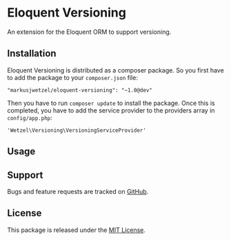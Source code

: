 # Eloquent Versioning

An extension for the Eloquent ORM to support versioning.

## Installation

Eloquent Versioning is distributed as a composer package. So you first have to add the package to your `composer.json` file:

```
"markusjwetzel/eloquent-versioning": "~1.0@dev"
```

Then you have to run `composer update` to install the package. Once this is completed, you have to add the service provider to the providers array in `config/app.php`:

```
'Wetzel\Versioning\VersioningServiceProvider'
```

## Usage



## Support

Bugs and feature requests are tracked on [GitHub](https://github.com/markusjwetzel/laravel-data-mapper/issues).

## License

This package is released under the [MIT License](LICENSE).
